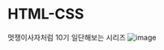 # HTML-CSS
멋쟁이사자처럼 10기
일단해보는 시리즈 
![image](https://user-images.githubusercontent.com/79021544/161295679-ab7d8610-21c3-4367-b1f3-b7a15fb1e1d8.png)
